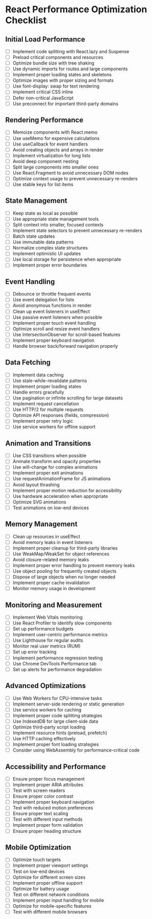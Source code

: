 # React Performance Optimization Checklist

## Initial Load Performance

- [ ] Implement code splitting with React.lazy and Suspense
- [ ] Preload critical components and resources
- [ ] Optimize bundle size with tree shaking
- [ ] Use dynamic imports for routes and large components
- [ ] Implement proper loading states and skeletons
- [ ] Optimize images with proper sizing and formats
- [ ] Use font-display: swap for text rendering
- [ ] Implement critical CSS inline
- [ ] Defer non-critical JavaScript
- [ ] Use preconnect for important third-party domains

## Rendering Performance

- [ ] Memoize components with React.memo
- [ ] Use useMemo for expensive calculations
- [ ] Use useCallback for event handlers
- [ ] Avoid creating objects and arrays in render
- [ ] Implement virtualization for long lists
- [ ] Avoid deep component nesting
- [ ] Split large components into smaller ones
- [ ] Use React.Fragment to avoid unnecessary DOM nodes
- [ ] Optimize context usage to prevent unnecessary re-renders
- [ ] Use stable keys for list items

## State Management

- [ ] Keep state as local as possible
- [ ] Use appropriate state management tools
- [ ] Split context into smaller, focused contexts
- [ ] Implement state selectors to prevent unnecessary re-renders
- [ ] Batch state updates
- [ ] Use immutable data patterns
- [ ] Normalize complex state structures
- [ ] Implement optimistic UI updates
- [ ] Use local storage for persistence when appropriate
- [ ] Implement proper error boundaries

## Event Handling

- [ ] Debounce or throttle frequent events
- [ ] Use event delegation for lists
- [ ] Avoid anonymous functions in render
- [ ] Clean up event listeners in useEffect
- [ ] Use passive event listeners when possible
- [ ] Implement proper touch event handling
- [ ] Optimize scroll and resize event handlers
- [ ] Use IntersectionObserver for scroll-based features
- [ ] Implement proper keyboard navigation
- [ ] Handle browser back/forward navigation properly

## Data Fetching

- [ ] Implement data caching
- [ ] Use stale-while-revalidate patterns
- [ ] Implement proper loading states
- [ ] Handle errors gracefully
- [ ] Use pagination or infinite scrolling for large datasets
- [ ] Implement request cancellation
- [ ] Use HTTP/2 for multiple requests
- [ ] Optimize API responses (fields, compression)
- [ ] Implement proper retry logic
- [ ] Use service workers for offline support

## Animation and Transitions

- [ ] Use CSS transitions when possible
- [ ] Animate transform and opacity properties
- [ ] Use will-change for complex animations
- [ ] Implement proper exit animations
- [ ] Use requestAnimationFrame for JS animations
- [ ] Avoid layout thrashing
- [ ] Implement proper motion reduction for accessibility
- [ ] Use hardware acceleration when appropriate
- [ ] Optimize SVG animations
- [ ] Test animations on low-end devices

## Memory Management

- [ ] Clean up resources in useEffect
- [ ] Avoid memory leaks in event listeners
- [ ] Implement proper cleanup for third-party libraries
- [ ] Use WeakMap/WeakSet for object references
- [ ] Avoid closure-related memory leaks
- [ ] Implement proper error handling to prevent memory leaks
- [ ] Use object pooling for frequently created objects
- [ ] Dispose of large objects when no longer needed
- [ ] Implement proper cache invalidation
- [ ] Monitor memory usage in development

## Monitoring and Measurement

- [ ] Implement Web Vitals monitoring
- [ ] Use React Profiler to identify slow components
- [ ] Set up performance budgets
- [ ] Implement user-centric performance metrics
- [ ] Use Lighthouse for regular audits
- [ ] Monitor real user metrics (RUM)
- [ ] Set up error tracking
- [ ] Implement performance regression testing
- [ ] Use Chrome DevTools Performance tab
- [ ] Set up alerts for performance degradation

## Advanced Optimizations

- [ ] Use Web Workers for CPU-intensive tasks
- [ ] Implement server-side rendering or static generation
- [ ] Use service workers for caching
- [ ] Implement proper code splitting strategies
- [ ] Use IndexedDB for large client-side data
- [ ] Optimize third-party script loading
- [ ] Implement resource hints (preload, prefetch)
- [ ] Use HTTP caching effectively
- [ ] Implement proper font loading strategies
- [ ] Consider using WebAssembly for performance-critical code

## Accessibility and Performance

- [ ] Ensure proper focus management
- [ ] Implement proper ARIA attributes
- [ ] Test with screen readers
- [ ] Ensure proper color contrast
- [ ] Implement proper keyboard navigation
- [ ] Test with reduced motion preferences
- [ ] Ensure proper text scaling
- [ ] Test with different input methods
- [ ] Implement proper form validation
- [ ] Ensure proper heading structure

## Mobile Optimization

- [ ] Optimize touch targets
- [ ] Implement proper viewport settings
- [ ] Test on low-end devices
- [ ] Optimize for different screen sizes
- [ ] Implement proper offline support
- [ ] Optimize for battery usage
- [ ] Test on different network conditions
- [ ] Implement proper input handling for mobile
- [ ] Optimize for mobile-specific features
- [ ] Test with different mobile browsers
